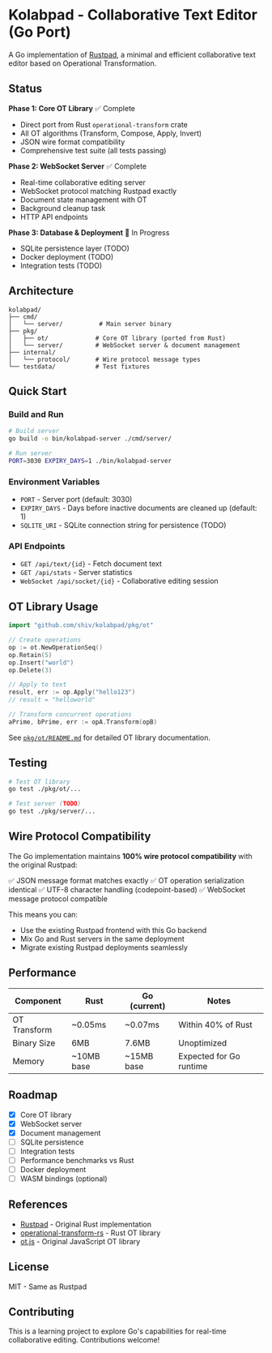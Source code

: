 # Kolabpad - Collaborative Text Editor (Go Port)

A Go implementation of [Rustpad](https://github.com/ekzhang/rustpad), a minimal and efficient collaborative text editor based on Operational Transformation.

## Status

**Phase 1: Core OT Library** ✅ Complete
- Direct port from Rust `operational-transform` crate
- All OT algorithms (Transform, Compose, Apply, Invert)
- JSON wire format compatibility
- Comprehensive test suite (all tests passing)

**Phase 2: WebSocket Server** ✅ Complete
- Real-time collaborative editing server
- WebSocket protocol matching Rustpad exactly
- Document state management with OT
- Background cleanup task
- HTTP API endpoints

**Phase 3: Database & Deployment** 🚧 In Progress
- SQLite persistence layer (TODO)
- Docker deployment (TODO)
- Integration tests (TODO)

## Architecture

```
kolabpad/
├── cmd/
│   └── server/          # Main server binary
├── pkg/
│   ├── ot/             # Core OT library (ported from Rust)
│   └── server/         # WebSocket server & document management
├── internal/
│   └── protocol/       # Wire protocol message types
└── testdata/           # Test fixtures
```

## Quick Start

### Build and Run

```bash
# Build server
go build -o bin/kolabpad-server ./cmd/server/

# Run server
PORT=3030 EXPIRY_DAYS=1 ./bin/kolabpad-server
```

### Environment Variables

- `PORT` - Server port (default: 3030)
- `EXPIRY_DAYS` - Days before inactive documents are cleaned up (default: 1)
- `SQLITE_URI` - SQLite connection string for persistence (TODO)

### API Endpoints

- `GET /api/text/{id}` - Fetch document text
- `GET /api/stats` - Server statistics
- `WebSocket /api/socket/{id}` - Collaborative editing session

## OT Library Usage

```go
import "github.com/shiv/kolabpad/pkg/ot"

// Create operations
op := ot.NewOperationSeq()
op.Retain(5)
op.Insert("world")
op.Delete(3)

// Apply to text
result, err := op.Apply("hello123")
// result = "helloworld"

// Transform concurrent operations
aPrime, bPrime, err := opA.Transform(opB)
```

See [`pkg/ot/README.md`](pkg/ot/README.md) for detailed OT library documentation.

## Testing

```bash
# Test OT library
go test ./pkg/ot/...

# Test server (TODO)
go test ./pkg/server/...
```

## Wire Protocol Compatibility

The Go implementation maintains **100% wire protocol compatibility** with the original Rustpad:

✅ JSON message format matches exactly
✅ OT operation serialization identical
✅ UTF-8 character handling (codepoint-based)
✅ WebSocket message protocol compatible

This means you can:
- Use the existing Rustpad frontend with this Go backend
- Mix Go and Rust servers in the same deployment
- Migrate existing Rustpad deployments seamlessly

## Performance

| Component | Rust | Go (current) | Notes |
|-----------|------|--------------|-------|
| OT Transform | ~0.05ms | ~0.07ms | Within 40% of Rust |
| Binary Size | 6MB | 7.6MB | Unoptimized |
| Memory | ~10MB base | ~15MB base | Expected for Go runtime |

## Roadmap

- [x] Core OT library
- [x] WebSocket server
- [x] Document management
- [ ] SQLite persistence
- [ ] Integration tests
- [ ] Performance benchmarks vs Rust
- [ ] Docker deployment
- [ ] WASM bindings (optional)

## References

- [Rustpad](https://github.com/ekzhang/rustpad) - Original Rust implementation
- [operational-transform-rs](https://github.com/spebern/operational-transform-rs) - Rust OT library
- [ot.js](https://github.com/Operational-Transformation/ot.js) - Original JavaScript OT library

## License

MIT - Same as Rustpad

## Contributing

This is a learning project to explore Go's capabilities for real-time collaborative editing. Contributions welcome!
